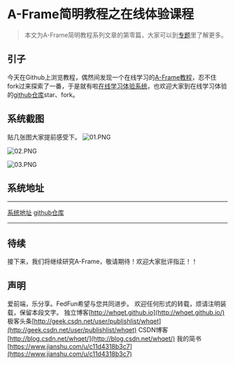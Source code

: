 # A-Frame简明教程之在线体验课程

> 本文为A-Frame简明教程系列文章的第零篇，大家可以到[专题](https://www.jianshu.com/c/254a5e9d2eb9)里了解更多。

## 引子
今天在Github上浏览教程，偶然间发现一个在线学习的[A-Frame教程](https://vr.dewardt.uk/#first-steps-1)，忍不住fork过来探索了一番，于是就有啦[在线学习体验系统](https://zptcsoft.github.io/vr/build/)，也欢迎大家到在线学习体验的[github仓库](https://github.com/zptcsoft/vr)star、fork。

## 系统截图
贴几张图大家提前感受下。
![01.PNG](http://upload-images.jianshu.io/upload_images/197800-bceb1ad3bdc009bd.PNG?imageMogr2/auto-orient/strip%7CimageView2/2/w/1240)

![02.PNG](http://upload-images.jianshu.io/upload_images/197800-cce706af959a187f.PNG?imageMogr2/auto-orient/strip%7CimageView2/2/w/1240)

![03.PNG](http://upload-images.jianshu.io/upload_images/197800-bc2a7a402fa04ab5.PNG?imageMogr2/auto-orient/strip%7CimageView2/2/w/1240)

## 系统地址
-----------------------------------------
[系统地址](https://zptcsoft.github.io/vr/build/)         [github仓库](https://github.com/zptcsoft/vr)

-----------------------------------------

## 待续
接下来，我们将继续研究A-Frame，敬请期待！欢迎大家批评指正！！

## 声明
爱前端，乐分享。FedFun希望与您共同进步。
欢迎任何形式的转载，烦请注明装载，保留本段文字。
独立博客[http://whqet.github.io](http://whqet.github.io/)
极客头条[http://geek.csdn.net/user/publishlist/whqet](http://geek.csdn.net/user/publishlist/whqet)
CSDN博客[http://blog.csdn.net/whqet/](http://blog.csdn.net/whqet/)
我的简书[https://www.jianshu.com/u/c11d4318b3c7](https://www.jianshu.com/u/c11d4318b3c7)
